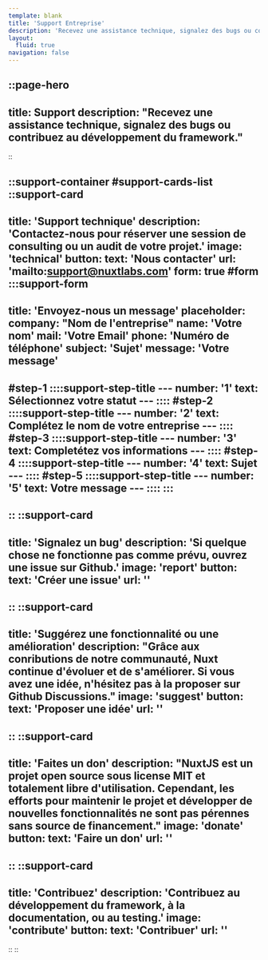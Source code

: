```yaml
---
template: blank
title: 'Support Entreprise'
description: 'Recevez une assistance technique, signalez des bugs ou contribuez au développement du framework.'
layout:
  fluid: true
navigation: false
---
```

::page-hero
---
title: Support
description: "Recevez une assistance technique, signalez des bugs ou contribuez au développement du framework."
---
::

::support-container
#support-cards-list
::support-card
---
title: 'Support technique'
description: 'Contactez-nous pour réserver une session de consulting ou un audit de votre projet.'
image: 'technical'
button:
  text: 'Nous contacter'
  url: 'mailto:support@nuxtlabs.com'
form: true
#form
  :::support-form
  ---
  title: 'Envoyez-nous un message'
  placeholder:
    company: "Nom de l'entreprise"
    name: 'Votre nom'
    mail: 'Votre Email'
    phone: 'Numéro de téléphone'
    subject: 'Sujet'
    message: 'Votre message'
  ---
  #step-1
    ::::support-step-title
    ---
    number: '1'
    text: Sélectionnez votre statut
    ---
    ::::
  #step-2
    ::::support-step-title
    ---
    number: '2'
    text: Complétez le nom de votre entreprise
    ---
    ::::
  #step-3
    ::::support-step-title
    ---
    number: '3'
    text: Completétez vos informations
    ---
    ::::
  #step-4
    ::::support-step-title
    ---
    number: '4'
    text: Sujet
    ---
    ::::
  #step-5
    ::::support-step-title
    ---
    number: '5'
    text: Votre message
    ---
    ::::
  :::
---
::
::support-card
---
title: 'Signalez un bug'
description: 'Si quelque chose ne fonctionne pas comme prévu, ouvrez une issue sur Github.'
image: 'report'
button:
  text: 'Créer une issue'
  url: ''
---
::
::support-card
---
title: 'Suggérez une fonctionnalité ou une amélioration'
description: "Grâce aux conributions de notre communauté, Nuxt continue d'évoluer et de s'améliorer. Si vous avez une idée, n'hésitez pas à la proposer sur Github Discussions."
image: 'suggest'
button:
  text: 'Proposer une idée'
  url: ''
---
::
::support-card
---
title: 'Faites un don'
description: "NuxtJS est un projet open source sous license MIT et totalement libre d'utilisation. Cependant, les efforts pour maintenir le projet et développer de nouvelles fonctionnalités ne sont pas pérennes sans source de financement."
image: 'donate'
button:
  text: 'Faire un don'
  url: ''
---
::
::support-card
---
title: 'Contribuez'
description: 'Contribuez au développement du framework, à la documentation, ou au testing.'
image: 'contribute'
button:
  text: 'Contribuer'
  url: ''
---
::
::
